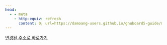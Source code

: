 ```yaml
---
head:
  - - meta
    - http-equiv: refresh
      content: 0; url=https://damoang-users.github.io/gnuboard5-guide/make/skin/board/comment.html
---
```


[변경된 주소로 바로가기](https://damoang-users.github.io/gnuboard5-guide/make/skin/board/comment.html)
